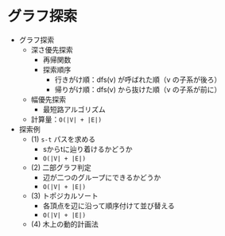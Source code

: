 # グラフ探索

- グラフ探索
  - 深さ優先探索
    - 再帰関数
    - 探索順序
      - 行きがけ順：dfs(v) が呼ばれた順（v の子系が後ろ）
      - 帰りがけ順：dfs(v) から抜けた順（v の子系が前に）
  - 幅優先探索
    - 最短路アルゴリズム
  - 計算量：`O(|V| + |E|)`
- 探索例
  - (1) `s-t` パスを求める
    - sからtに辿り着けるかどうか
    - `O(|V| + |E|)`
  - (2) 二部グラフ判定
    - 辺が二つのグループにできるかどうか
    - `O(|V| + |E|)`
  - (3) トポジカルソート
    - 各頂点を辺に沿って順序付けて並び替える
    - `O(|V| + |E|)`
  - (4) 木上の動的計画法